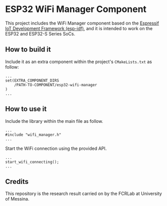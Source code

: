 # ESP32 WiFi Manager Component

This project includes the WiFi Manager component based on the [Espressif IoT Development Framework (esp-idf)](https://docs.espressif.com/projects/esp-idf/en/latest/esp32/index.html), and it is intended to work on the ESP32 and ESP32-S Series SoCs.



## How to build it
Include it as an extra component within the project's ```CMakeLists.txt``` as follow:
```
...
set(EXTRA_COMPONENT_DIRS 
    /PATH-TO-COMPONENT/esp32-wifi-manager
)
...
``` 


## How to use it
Include the library within the main file as follow.
```
...
#include "wifi_manager.h"
...
```

Start the WiFi connection using the provided API.
```
...
start_wifi_connecting();
...
```

## Credits
This repository is the research result carried on by the FCRLab at University of Messina.